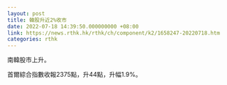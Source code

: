 ```yaml
---
layout: post
title: 韓股升近2%收市
date: 2022-07-18 14:39:50.000000000 +08:00
link: https://news.rthk.hk/rthk/ch/component/k2/1658247-20220718.htm
categories: rthk
---
```


南韓股市上升。

首爾綜合指數收報2375點，升44點，升幅1.9%。
